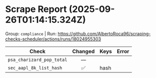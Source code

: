# Scrape Report (2025-09-26T01:14:15.324Z)

Group: `compliance`  |  Run: https://github.com/AlbertoRoca96/scraping-checks-scheduler/actions/runs/18024955303

| Check | Changed | Keys | Error |
|---|:---:|:--|:--|
| `psa_charizard_pop_total` | — |  |  |
| `sec_aapl_8k_list_hash` | ✅ | hash |  |
